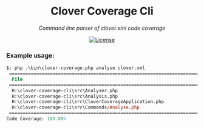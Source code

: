 <h1 align="center">Clover Coverage Cli</h1>
<p align="center"><em>Command line parser of clover.xml code coverage</em></p>

<p align="center">
  <a href="LICENSE"><img src="https://poser.pugx.org/photogabble/clover-coverage-cli/license.svg" alt="License"></a>
</p>

### Example usage:

```ps
$: php .\bin\clover-coverage.php analyse clover.xml
 =================================================================================== ===========
  File                                                                                Coverage
 =================================================================================== ===========
  H:\clover-coverage-cli\src\Analyser.php                                             100.00% ✓
  H:\clover-coverage-cli\src\Analysis.php                                             100.00% ✓
  H:\clover-coverage-cli\src\CloverCoverageApplication.php                            100.00% ✓
  H:\clover-coverage-cli\src\Commands/Analyse.php                                     100.00% ✓
 =================================================================================== ===========
Code Coverage: 100.00%
```
